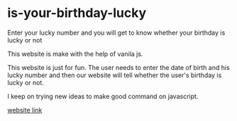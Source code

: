 # is-your-birthday-lucky
Enter your lucky number and you will get to know whether your birthday is lucky or not

This website is make with the help of vanila js.

This website is just for fun.
The user needs to enter the date of birth  and his lucky number and then our website will tell whether the user's birthday is lucky or not. 

I keep on trying new ideas to make good command on javascript.

[website link](https://replit.com/@Mohitkumar62/end-game#index.js?embed=1&output=1)
